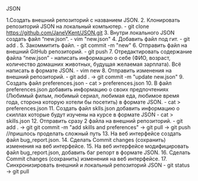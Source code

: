 
JSON

1.Создать внешний репозиторий c названием JSON.
2. Клонировать репозиторий JSON на локальный компьютер. - git clone https://github.com/JaneVKent/JSON.git
 3. Внутри локального JSON создать файл “new.json”. - vim "new.json"
 4. Добавить файл под гит. - git add .
 5. Закоммитить файл. - git commit -m "new"
 6. Отправить файл на внешний GitHub репозиторий. - git push
 7. Отредактировать содержание файла “new.json” - написать информацию о себе (ФИО, возраст, количество домашних животных, будущая желаемая зарплата). Всё написать в формате JSON. - vim new
 8. Отправить изменения на внешний репозиторий. - git add . -> git commit -m "update new.json"
 9. Создать файл preferences.json - cat > preferences.json
 10. В файл preferences.json добавить информацию о своих предпочтениях (Любимый фильм, любимый сериал, любимая еда, любимое время года, сторона которую хотели бы посетить) в формате JSON. - cat > preferences.json
 11. Создать файл sklls.json добавить информацию о скиллах которые будут изучены на курсе в формате JSON - cat > skills.json
 12. Отправить сразу 2 файла на внешний репозиторий. - git add . -> git  git commit -m "add skills and preferences" -> git pull -> git push //пришлось проделать сложный путь
 13. На веб интерфейсе создать файл bug_report.json.
 14. Сделать Commit changes (сохранить) изменения на веб интерфейсе.
 15. На веб интерфейсе модифицировать файл bug_report.json, добавить баг репорт в формате JSON.
 16. Сделать Commit changes (сохранить) изменения на веб интерфейсе.
 17. Синхронизировать внешний и локальный репозиторий JSON - git status -> git pull

